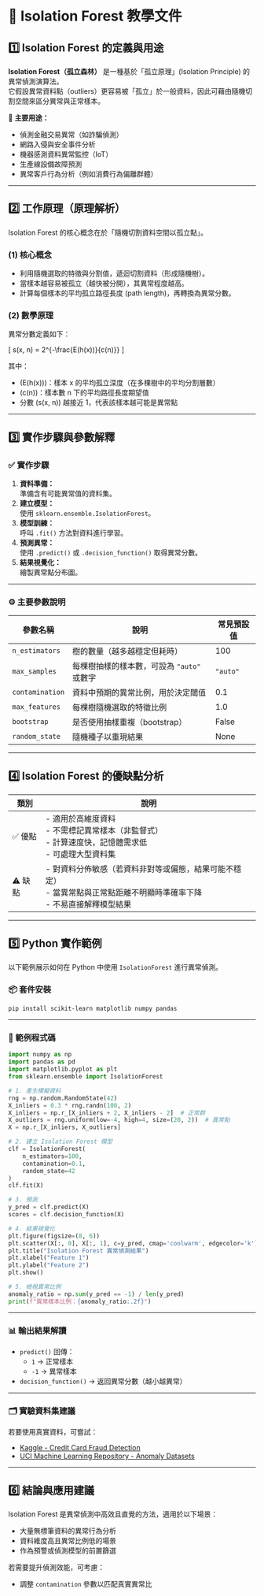 # 🧠 Isolation Forest 教學文件

## 1️⃣ Isolation Forest 的定義與用途

**Isolation Forest（孤立森林）** 是一種基於「孤立原理」(Isolation Principle) 的異常偵測演算法。  
它假設異常資料點（outliers）更容易被「孤立」於一般資料，因此可藉由隨機切割空間來區分異常與正常樣本。

📘 **主要用途：**
- 偵測金融交易異常（如詐騙偵測）
- 網路入侵與安全事件分析
- 機器感測資料異常監控（IoT）
- 生產線設備故障預測
- 異常客戶行為分析（例如消費行為偏離群體）

---

## 2️⃣ 工作原理（原理解析）

Isolation Forest 的核心概念在於「隨機切割資料空間以孤立點」。

### (1) 核心概念
- 利用隨機選取的特徵與分割值，遞迴切割資料（形成隨機樹）。
- 當樣本越容易被孤立（越快被分開），其異常程度越高。
- 計算每個樣本的平均孤立路徑長度 (path length)，再轉換為異常分數。

### (2) 數學原理
異常分數定義如下：

\[
s(x, n) = 2^{-\frac{E(h(x))}{c(n)}}
\]

其中：
- \(E(h(x))\)：樣本 x 的平均孤立深度（在多棵樹中的平均分割層數）
- \(c(n)\)：樣本數 n 下的平均路徑長度期望值
- 分數 \(s(x, n)\) 越接近 1，代表該樣本越可能是異常點

---

## 3️⃣ 實作步驟與參數解釋

### ✅ 實作步驟

1. **資料準備：**  
   準備含有可能異常值的資料集。  
2. **建立模型：**  
   使用 `sklearn.ensemble.IsolationForest`。
3. **模型訓練：**  
   呼叫 `.fit()` 方法對資料進行學習。
4. **預測異常：**  
   使用 `.predict()` 或 `.decision_function()` 取得異常分數。
5. **結果視覺化：**  
   繪製異常點分布圖。

---

### ⚙️ 主要參數說明

| 參數名稱 | 說明 | 常見預設值 |
|-----------|------|------------|
| `n_estimators` | 樹的數量（越多越穩定但耗時） | 100 |
| `max_samples` | 每棵樹抽樣的樣本數，可設為 `"auto"` 或數字 | `"auto"` |
| `contamination` | 資料中預期的異常比例，用於決定閾值 | 0.1 |
| `max_features` | 每棵樹隨機選取的特徵比例 | 1.0 |
| `bootstrap` | 是否使用抽樣重複（bootstrap） | False |
| `random_state` | 隨機種子以重現結果 | None |

---

## 4️⃣ Isolation Forest 的優缺點分析

| 類別 | 說明 |
|------|------|
| ✅ 優點 | - 適用於高維度資料<br>- 不需標記異常樣本（非監督式）<br>- 計算速度快，記憶體需求低<br>- 可處理大型資料集 |
| ⚠️ 缺點 | - 對資料分佈敏感（若資料非對等或偏態，結果可能不穩定）<br>- 當異常點與正常點距離不明顯時準確率下降<br>- 不易直接解釋模型結果 |

---

## 5️⃣ Python 實作範例

以下範例展示如何在 Python 中使用 `IsolationForest` 進行異常偵測。

### 📦 套件安裝

```bash
pip install scikit-learn matplotlib numpy pandas
```

---

### 🧩 範例程式碼

```python
import numpy as np
import pandas as pd
import matplotlib.pyplot as plt
from sklearn.ensemble import IsolationForest

# 1. 產生模擬資料
rng = np.random.RandomState(42)
X_inliers = 0.3 * rng.randn(100, 2)
X_inliers = np.r_[X_inliers + 2, X_inliers - 2]  # 正常群
X_outliers = rng.uniform(low=-4, high=4, size=(20, 2))  # 異常點
X = np.r_[X_inliers, X_outliers]

# 2. 建立 Isolation Forest 模型
clf = IsolationForest(
    n_estimators=100,
    contamination=0.1,
    random_state=42
)
clf.fit(X)

# 3. 預測
y_pred = clf.predict(X)
scores = clf.decision_function(X)

# 4. 結果視覺化
plt.figure(figsize=(8, 6))
plt.scatter(X[:, 0], X[:, 1], c=y_pred, cmap='coolwarm', edgecolor='k')
plt.title("Isolation Forest 異常偵測結果")
plt.xlabel("Feature 1")
plt.ylabel("Feature 2")
plt.show()

# 5. 檢視異常比例
anomaly_ratio = np.sum(y_pred == -1) / len(y_pred)
print(f"異常樣本比例：{anomaly_ratio:.2f}")
```

---

### 📊 輸出結果解讀

- `predict()` 回傳：
  - `1` → 正常樣本
  - `-1` → 異常樣本
- `decision_function()` → 返回異常分數（越小越異常）

---

### 🗂️ 實驗資料集建議
若要使用真實資料，可嘗試：
- [Kaggle - Credit Card Fraud Detection](https://www.kaggle.com/mlg-ulb/creditcardfraud)
- [UCI Machine Learning Repository - Anomaly Datasets](https://archive.ics.uci.edu/)

---

## 6️⃣ 結論與應用建議

Isolation Forest 是異常偵測中高效且直覺的方法，適用於以下場景：
- 大量無標筆資料的異常行為分析  
- 資料維度高且異常比例低的場景  
- 作為預警或偵測模型的前置篩選  

若需要提升偵測效能，可考慮：
- 調整 `contamination` 參數以匹配真實異常比